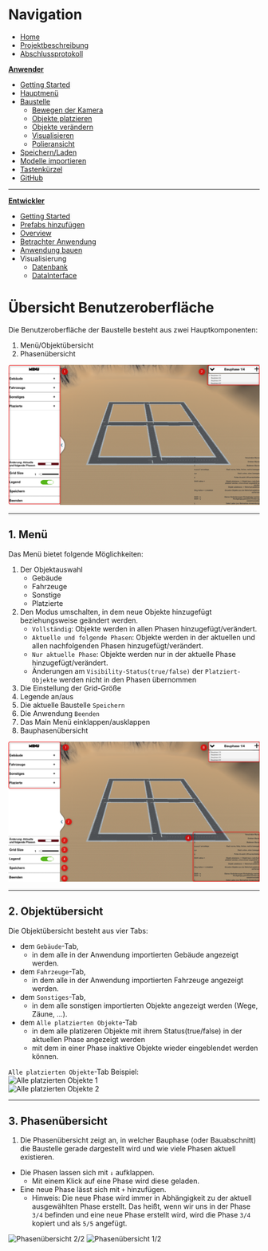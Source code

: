 # **Navigation**  

* [Home](Home.md)  
* [Projektbeschreibung](Projektbeschreibung.md)  <!-- Passend zur Readme (gleich?) -->
* [Abschlussprotokoll](Abschlussprotokoll.md)

**[Anwender](Anwender.md)**  <!-- Unterscheidung der Doku zwischen Anw und Dev -->
* [Getting Started](GettingStartedUser.md)
* [Hauptmenü](Hauptmenü.md)  
* [Baustelle](Baustelle.md)  
  * [Bewegen der Kamera](Bewegen-der-Kamera.md)
  * [Objekte platzieren](Objekte-platzieren.md)
  * [Objekte verändern](Objekte-verändern.md)
  * [Visualisieren](Fahrzeugdaten-visualisieren.md)
  * [Polieransicht](Polieransicht.md)
* [Speichern/Laden](Speichern-und-Laden.md)
* [Modelle importieren](Modelle-importieren.md)
* [Tastenkürzel](Tastenkürzel.md)
* [GitHub](Github.md)

***

**[Entwickler](Entwickler.md)**  
* [Getting Started](GettingStartedDev.md)
* [Prefabs hinzufügen](Prefabs-hinzufügen.md)
* [Overview](Overview.md)
* [Betrachter Anwendung](Betrachter-Anwendung.md)
* [Anwendung bauen](Anwendung-bauen.md)
* Visualisierung   
  * [Datenbank](Datenbank.md)
  * [DataInterface](DataInterface.md)

# Übersicht Benutzeroberfläche
Die Benutzeroberfläche der Baustelle besteht aus zwei Hauptkomponenten:
1. Menü/Objektübersicht
2. Phasenübersicht
   
<img src="./images/mainmenus.png" alt="Construction Site Ui"/>


***

## 1. Menü
Das Menü bietet folgende Möglichkeiten:
1. Der Objektauswahl
     * Gebäude
     * Fahrzeuge
     * Sonstige
     * Platzierte
2. Den Modus umschalten, in dem neue Objekte hinzugefügt beziehungsweise geändert werden.
     * ```Vollständig```: Objekte werden in allen Phasen hinzugefügt/verändert.
     * ```Aktuelle und folgende Phasen```: Objekte werden in der aktuellen und allen nachfolgenden Phasen hinzugefügt/verändert. 
     * ```Nur aktuelle Phase```: Objekte werden nur in der aktuelle Phase hinzugefügt/verändert.
     * Änderungen am `Visibility-Status(true/false)` der `Platziert-Objekte` werden nicht in den Phasen übernommen
3. Die Einstellung der Grid-Größe
4. Legende an/aus 
5. Die aktuelle Baustelle ````Speichern````
6. Die Anwendung ```Beenden```  
7. Das Main Menü einklappen/ausklappen
8. Bauphasenübersicht

<img src="./images/constructionsiteOverview.png" alt="Construction Site Ui"/>

***

## 2. Objektübersicht
Die Objektübersicht besteht aus vier Tabs:
* dem ```Gebäude```-Tab,
  * in dem alle in der Anwendung importierten Gebäude angezeigt werden.
* dem ```Fahrzeuge```-Tab,
  * in dem alle in der Anwendung importierten Fahrzeuge angezeigt werden.
* dem ```Sonstiges```-Tab,
  * in dem alle sonstigen importierten Objekte angezeigt werden (Wege, Zäune, ...).
* dem ```Alle platzierten Objekte```-Tab
  * in dem alle platizeren Objekte mit ihrem Status(true/false) in der aktuellen Phase angezeigt werden
  * mit dem in einer Phase inaktive Objekte wieder eingeblendet werden können.

```Alle platzierten Objekte```-Tab Beispiel:  
<img src="./images/showstatus.png" alt="Alle platzierten Objekte 1"/>  
<img src="./images/showstatustrue.png" alt="Alle platzierten Objekte 2"/>
***

## 3. Phasenübersicht
1. Die Phasenübersicht zeigt an, in welcher Bauphase (oder Bauabschnitt) die Baustelle gerade dargestellt wird und wie viele Phasen aktuell existieren.
- Die Phasen lassen sich mit ```↓``` aufklappen.
    - Mit einem Klick auf eine Phase wird diese geladen.
- Eine neue Phase lässt sich mit ```+``` hinzufügen.
    - Hinweis:
    Die neue Phase wird immer in Abhängigkeit zu der aktuell ausgewählten Phase erstellt. Das heißt, wenn wir uns in der Phase `3/4` befinden und eine neue Phase erstellt wird, wird die Phase `3/4` kopiert und als `5/5` angefügt. 


<img src="./images/phasemenu.png" alt="Phasenübersicht 2/2"/>
<img src="./images/phasemenunext.png" alt="Phasenübersicht 1/2"/>